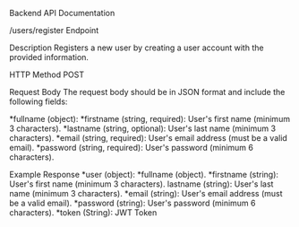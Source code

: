 Backend API Documentation

/users/register Endpoint

Description
Registers a new user by creating a user account with the provided information.

HTTP Method
POST

Request Body
The request body should be in JSON format and include the following fields:

*fullname (object):
*firstname (string, required): User's first name (minimum 3 characters).
*lastname (string, optional): User's last name (minimum 3 characters).
*email (string, required): User's email address (must be a valid email).
*password (string, required): User's password (minimum 6 characters).

Example Response
*user (object):
*fullname (object).
*firstname (string): User's first name (minimum 3 characters).
lastname (string): User's last name (minimum 3 characters).
*email (string): User's email address (must be a valid email).
*password (string): User's password (minimum 6 characters).
*token (String): JWT Token